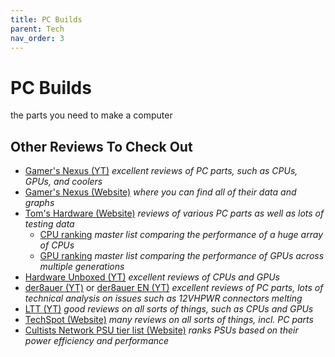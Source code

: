 ```yaml
---
title: PC Builds
parent: Tech
nav_order: 3
---
```

# PC Builds

the parts you need to make a computer

## Other Reviews To Check Out

- [Gamer's Nexus (YT)](https://www.youtube.com/channel/UChIs72whgZI9w6d6FhwGGHA) *excellent reviews of PC parts, such as CPUs, GPUs, and coolers*
- [Gamer's Nexus (Website)](https://gamersnexus.net/) *where you can find all of their data and graphs*
- [Tom's Hardware (Website)](https://www.tomshardware.com/) *reviews of various PC parts as well as lots of testing data*
	- [CPU ranking](https://www.tomshardware.com/reviews/cpu-hierarchy,4312.html) *master list comparing the performance of a huge array of CPUs*
	- [GPU ranking](https://www.tomshardware.com/reviews/gpu-hierarchy,4388.html) *master list comparing the performance of GPUs across multiple generations*
- [Hardware Unboxed (YT)](https://www.youtube.com/channel/UCI8iQa1hv7oV_Z8D35vVuSg) *excellent reviews of CPUs and GPUs*
- [der8auer (YT)](https://www.youtube.com/channel/UCYAg4bYdyqENxEyHUX7t1FA) or [der8auer EN (YT)](https://www.youtube.com/channel/UCGsaijjOJshS2_ZmMNZgS-g) *excellent reviews of PC parts, lots of technical analysis on issues such as 12VHPWR connectors melting*
- [LTT (YT)](https://www.youtube.com/channel/UCXuqSBlHAE6Xw-yeJA0Tunw) *good reviews on all sorts of things, such as CPUs and GPUs*
- [TechSpot (Website)](https://www.techspot.com) *many reviews on all sorts of things, incl. PC parts*
- [Cultists Network PSU tier list (Website)](https://cultists.network/140/psu-tier-list/) *ranks PSUs based on their power efficiency and performance*
